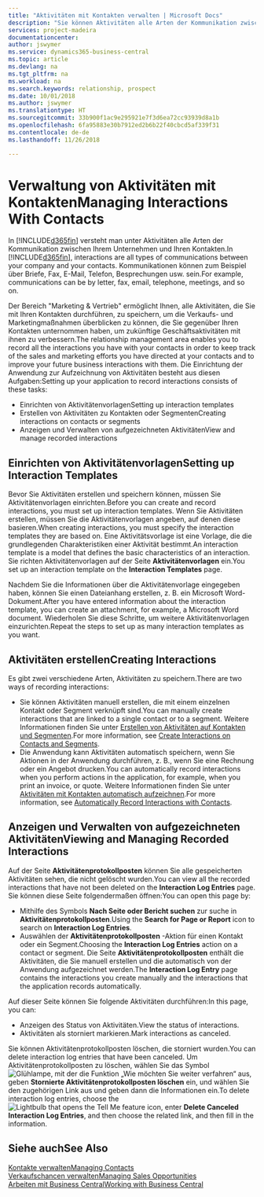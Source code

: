 ```yaml
---
title: "Aktivitäten mit Kontakten verwalten | Microsoft Docs"
description: "Sie können Aktivitäten alle Arten der Kommunikation zwischen Ihrem Unternehmen und Ihren Kontakten aufzeichnen, uum Beispiel Briefe, Fax, E-Mail, Telefon, Besprechungen usw."
services: project-madeira
documentationcenter: 
author: jswymer
ms.service: dynamics365-business-central
ms.topic: article
ms.devlang: na
ms.tgt_pltfrm: na
ms.workload: na
ms.search.keywords: relationship, prospect
ms.date: 10/01/2018
ms.author: jswymer
ms.translationtype: HT
ms.sourcegitcommit: 33b900f1ac9e295921e7f3d6ea72cc93939d8a1b
ms.openlocfilehash: 6fa95883e30b7912ed2b6b22f40cbcd5af339f31
ms.contentlocale: de-de
ms.lasthandoff: 11/26/2018

---
```

# <a name="managing-interactions-with-contacts"></a><span data-ttu-id="90db8-103">Verwaltung von Aktivitäten mit Kontakten</span><span class="sxs-lookup"><span data-stu-id="90db8-103">Managing Interactions With Contacts</span></span>
<span data-ttu-id="90db8-104">In [!INCLUDE[d365fin](includes/d365fin_md.md)] versteht man unter Aktivitäten alle Arten der Kommunikation zwischen Ihrem Unternehmen und Ihren Kontakten.</span><span class="sxs-lookup"><span data-stu-id="90db8-104">In [!INCLUDE[d365fin](includes/d365fin_md.md)], interactions are all types of communications between your company and your contacts.</span></span> <span data-ttu-id="90db8-105">Kommunikationen können zum Beispiel über Briefe, Fax, E-Mail, Telefon, Besprechungen usw. sein.</span><span class="sxs-lookup"><span data-stu-id="90db8-105">For example, communications can be by letter, fax, email, telephone, meetings, and so on.</span></span>

<span data-ttu-id="90db8-106">Der Bereich "Marketing & Vertrieb" ermöglicht Ihnen, alle Aktivitäten, die Sie mit Ihren Kontakten durchführen, zu speichern, um die Verkaufs- und Marketingmaßnahmen überblicken zu können, die Sie gegenüber Ihren Kontakten unternommen haben, um zukünftige Geschäftsaktivitäten mit ihnen zu verbessern.</span><span class="sxs-lookup"><span data-stu-id="90db8-106">The relationship management area enables you to record all the interactions you have with your contacts in order to keep track of the sales and marketing efforts you have directed at your contacts and to improve your future business interactions with them.</span></span> <span data-ttu-id="90db8-107">Die Einrichtung der Anwendung zur Aufzeichnung von Aktivitäten besteht aus diesen Aufgaben:</span><span class="sxs-lookup"><span data-stu-id="90db8-107">Setting up your application to record interactions consists of these tasks:</span></span>

* <span data-ttu-id="90db8-108">Einrichten von Aktivitätenvorlagen</span><span class="sxs-lookup"><span data-stu-id="90db8-108">Setting up interaction templates</span></span>  
* <span data-ttu-id="90db8-109">Erstellen von Aktivitäten zu Kontakten oder Segmenten</span><span class="sxs-lookup"><span data-stu-id="90db8-109">Creating interactions on contacts or segments</span></span>  
* <span data-ttu-id="90db8-110">Anzeigen und Verwalten von aufgezeichneten Aktivitäten</span><span class="sxs-lookup"><span data-stu-id="90db8-110">View and manage recorded interactions</span></span>  

##  <a name="setting-up-interaction-templates"></a><span data-ttu-id="90db8-111">Einrichten von Aktivitätenvorlagen</span><span class="sxs-lookup"><span data-stu-id="90db8-111">Setting up Interaction Templates</span></span>
<span data-ttu-id="90db8-112">Bevor Sie Aktivitäten erstellen und speichern können, müssen Sie Aktivitätenvorlagen einrichten.</span><span class="sxs-lookup"><span data-stu-id="90db8-112">Before you can create and record interactions, you must set up interaction templates.</span></span> <span data-ttu-id="90db8-113">Wenn Sie Aktivitäten erstellen, müssen Sie die Aktivitätenvorlagen angeben, auf denen diese basieren.</span><span class="sxs-lookup"><span data-stu-id="90db8-113">When creating interactions, you must specify the interaction templates they are based on.</span></span> <span data-ttu-id="90db8-114">Eine Aktivitätsvorlage ist eine Vorlage, die die grundlegenden Charakteristiken einer Aktivität bestimmt.</span><span class="sxs-lookup"><span data-stu-id="90db8-114">An interaction template is a model that defines the basic characteristics of an interaction.</span></span>
<span data-ttu-id="90db8-115">Sie richten Aktivitätenvorlagen auf der Seite **Aktivitätenvorlagen** ein.</span><span class="sxs-lookup"><span data-stu-id="90db8-115">You set up an interaction template on the **Interaction Templates** page.</span></span>

<span data-ttu-id="90db8-116">Nachdem Sie die Informationen über die Aktivitätenvorlage eingegeben haben, können Sie einen Dateianhang erstellen, z. B. ein Microsoft Word-Dokument.</span><span class="sxs-lookup"><span data-stu-id="90db8-116">After you have entered information about the interaction template, you can create an attachment, for example, a Microsoft Word document.</span></span> <span data-ttu-id="90db8-117">Wiederholen Sie diese Schritte, um weitere Aktivitätenvorlagen einzurichten.</span><span class="sxs-lookup"><span data-stu-id="90db8-117">Repeat the steps to set up as many interaction templates as you want.</span></span>  

## <a name="creating-interactions"></a><span data-ttu-id="90db8-118">Aktivitäten erstellen</span><span class="sxs-lookup"><span data-stu-id="90db8-118">Creating Interactions</span></span>
<span data-ttu-id="90db8-119">Es gibt zwei verschiedene Arten, Aktivitäten zu speichern.</span><span class="sxs-lookup"><span data-stu-id="90db8-119">There are two ways of recording interactions:</span></span>

* <span data-ttu-id="90db8-120">Sie können Aktivitäten manuell erstellen, die mit einem einzelnen Kontakt oder Segment verknüpft sind.</span><span class="sxs-lookup"><span data-stu-id="90db8-120">You can manually create interactions that are linked to a single contact or to a segment.</span></span> <span data-ttu-id="90db8-121">Weitere Informationen finden Sie unter [Erstellen von Aktivitäten auf Kontakten und Segmenten](marketing-how-create-interactions.md).</span><span class="sxs-lookup"><span data-stu-id="90db8-121">For more information, see [Create Interactions on Contacts and Segments](marketing-how-create-interactions.md).</span></span>  
* <span data-ttu-id="90db8-122">Die Anwendung kann Aktivitäten automatisch speichern, wenn Sie Aktionen in der Anwendung durchführen, z. B., wenn Sie eine Rechnung oder ein Angebot drucken.</span><span class="sxs-lookup"><span data-stu-id="90db8-122">You can automatically record interactions when you perform actions in the application, for example, when you print an invoice, or quote.</span></span> <span data-ttu-id="90db8-123">Weitere Informationen finden Sie unter [Aktivitäten mit Kontakten automatisch aufzeichnen](marketing-auto-record-interactions.md).</span><span class="sxs-lookup"><span data-stu-id="90db8-123">For more information, see [Automatically Record Interactions with Contacts](marketing-auto-record-interactions.md).</span></span>

## <a name="viewing-and-managing-recorded-interactions"></a><span data-ttu-id="90db8-124">Anzeigen und Verwalten von aufgezeichneten Aktivitäten</span><span class="sxs-lookup"><span data-stu-id="90db8-124">Viewing and Managing Recorded Interactions</span></span>
<span data-ttu-id="90db8-125">Auf der Seite **Aktivitätenprotokollposten** können Sie alle gespeicherten Aktivitäten sehen, die nicht gelöscht wurden.</span><span class="sxs-lookup"><span data-stu-id="90db8-125">You can view all the recorded interactions that have not been deleted on the **Interaction Log Entries** page.</span></span> <span data-ttu-id="90db8-126">Sie können diese Seite folgendermaßen öffnen:</span><span class="sxs-lookup"><span data-stu-id="90db8-126">You can open this page by:</span></span>

* <span data-ttu-id="90db8-127">Mithilfe des Symbols **Nach Seite oder Bericht suchen** zur suche in **Aktivitätenprotokollposten**.</span><span class="sxs-lookup"><span data-stu-id="90db8-127">Using the **Search for Page or Report** icon to search on **Interaction Log Entries**.</span></span>
* <span data-ttu-id="90db8-128">Auswählen der **Aktivitätenprotokollposten** -Aktion für einen Kontakt oder ein Segment.</span><span class="sxs-lookup"><span data-stu-id="90db8-128">Choosing the **Interaction Log Entries** action on a contact or segment.</span></span>
  <span data-ttu-id="90db8-129">Die Seite **Aktivitätenprotokollposten** enthält die Aktivitäten, die Sie manuell erstellen und die automatisch von der Anwendung aufgezeichnet werden.</span><span class="sxs-lookup"><span data-stu-id="90db8-129">The **Interaction Log Entry** page contains the interactions you create manually and the interactions that the application records automatically.</span></span>

<span data-ttu-id="90db8-130">Auf dieser Seite können Sie folgende Aktivitäten durchführen:</span><span class="sxs-lookup"><span data-stu-id="90db8-130">In this page, you can:</span></span>

* <span data-ttu-id="90db8-131">Anzeigen des Status von Aktivitäten.</span><span class="sxs-lookup"><span data-stu-id="90db8-131">View the status of interactions.</span></span>
* <span data-ttu-id="90db8-132">Aktivitäten als storniert markieren.</span><span class="sxs-lookup"><span data-stu-id="90db8-132">Mark interactions as canceled.</span></span>

<span data-ttu-id="90db8-133">Sie können Aktivitätenprotokollposten löschen, die storniert wurden.</span><span class="sxs-lookup"><span data-stu-id="90db8-133">You can delete interaction log entries that have been canceled.</span></span> <span data-ttu-id="90db8-134">Um Aktivitätenprotokollposten zu löschen, wählen Sie das Symbol ![Glühlampe, mit der die Funktion „Wie möchten Sie weiter verfahren“](media/ui-search/search_small.png "Glühlampe, mit der die Funktion „Wie möchten Sie weiter verfahren") aus, geben **Stornierte Aktivitätenprotokollposten löschen** ein, und wählen Sie den zugehörigen Link aus und geben dann die Informationen ein.</span><span class="sxs-lookup"><span data-stu-id="90db8-134">To delete interaction log entries, choose the ![Lightbulb that opens the Tell Me feature](media/ui-search/search_small.png "Tell me what you want to do") icon, enter **Delete Canceled Interaction Log Entries**, and then choose the related link, and then fill in the information.</span></span>

## <a name="see-also"></a><span data-ttu-id="90db8-135">Siehe auch</span><span class="sxs-lookup"><span data-stu-id="90db8-135">See Also</span></span>
[<span data-ttu-id="90db8-136">Kontakte verwalten</span><span class="sxs-lookup"><span data-stu-id="90db8-136">Managing Contacts</span></span>](marketing-contacts.md)  
[<span data-ttu-id="90db8-137">Verkaufschancen verwalten</span><span class="sxs-lookup"><span data-stu-id="90db8-137">Managing Sales Opportunities</span></span>](marketing-manage-sales-opportunities.md)  
[<span data-ttu-id="90db8-138">Arbeiten mit  Business Central</span><span class="sxs-lookup"><span data-stu-id="90db8-138">Working with Business Central</span></span>](ui-work-product.md)  


